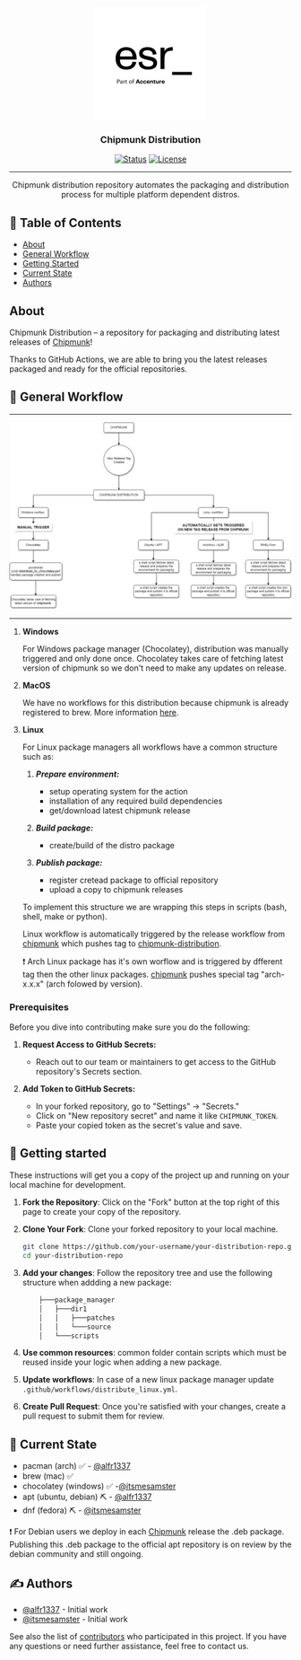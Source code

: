 <p align="center">
  <a href="" rel="noopener">
 <img width=200px height=200px src="doc/1921521.png" alt="Project logo"></a>
</p>

<h3 align="center">Chipmunk Distribution</h3>

<div align="center">

  [![Status](https://img.shields.io/badge/status-active-success.svg)]() 
  [![License](https://img.shields.io/badge/license-Apache%202-blue.svg)](/LICENSE)

</div>

---

<p align="center"> Chipmunk distribution repository automates the packaging and distribution process for multiple platform dependent distros.
    <br> 
</p>

## 📝 Table of Contents
- [About](#about)
- [General Workflow](#workflows)
- [Getting Started](#getting_started)
- [Current State](#current_state)
- [Authors](#authors)

## About <a name = "about"></a>

Chipmunk Distribution – a repository for packaging and distributing latest releases of [Chipmunk](https://github.com/esrlabs/chipmunk/releases)!

Thanks to GitHub Actions, we are able to bring you the latest releases packaged and ready for the official repositories.

## 🌟 General Workflow <a name = "workflows"></a>

---

![Alt text](doc/workflows.png)

---

1. **Windows**

    For Windows package manager (Chocolatey), distribution was manually triggered and only done once. Chocolatey takes care of fetching latest version of chipmunk so we don't need to make any updates on release.

2. **MacOS**

    We have no workflows for this distribution because chipmunk is already registered to brew. More information [here](https://formulae.brew.sh/cask/chipmunk).

3. **Linux**

    For Linux package managers all workflows have a common structure such as:

    1. ***Prepare environment:***
        - setup operating system for the action
        - installation of any required build dependencies
        - get/download latest chipmunk release

    2. ***Build package:***
        - create/build of the distro package
        
    3.  ***Publish package:***
        - register cretead package to official repository
        - upload a copy to chipmunk releases

    To implement this structure we are wrapping this steps in scripts (bash, shell, make or python).  

    Linux workflow is automatically triggered by the release workflow from [chipmunk](https://github.com/esrlabs/chipmunk/blob/master/.github/workflows/release.yml) which pushes tag to [chipmunk-distribution](https://github.com/esrlabs/chipmunk-distribution/blob/master/.github/workflows/release.yml).
    
    ❗ Arch Linux package has it's own worflow and is triggered by dfferent tag then the other linux packages. [chipmunk](https://github.com/esrlabs/chipmunk/blob/master/.github/workflows/release.yml) pushes special tag "arch-x.x.x" (arch folowed by version).


### Prerequisites
Before you dive into contributing make sure you do the following:

1. **Request Access to GitHub Secrets:**
   - Reach out to our team or maintainers to get access to the GitHub repository's Secrets section.

2. **Add Token to GitHub Secrets:**
   - In your forked repository, go to "Settings" -> "Secrets."
   - Click on "New repository secret" and name it like `CHIPMUNK_TOKEN`.
   - Paste your copied token as the secret's value and save.


## 🏁 Getting started <a name = "getting_started"></a>
These instructions will get you a copy of the project up and running on your local machine for development.

1. **Fork the Repository**: Click on the "Fork" button at the top right of this page to create your copy of the repository.

2. **Clone Your Fork**: Clone your forked repository to your local machine.

    ```bash
    git clone https://github.com/your-username/your-distribution-repo.git
    cd your-distribution-repo
    ```

3. **Add your changes**: Follow the repository tree and use the following structure when addding a new package:
    
    ```
        ├───package_manager
        │   ├───dir1
        │   │   ├───patches
        │   │   └───source
        │   └───scripts
    ```

4. **Use common resources**: common folder contain scripts which must be reused inside your logic when adding a new package.

5. **Update workflows**: In case of a new linux package manager update `.github/workflows/distribute_linux.yml`.

6. **Create Pull Request**: Once you're satisfied with your changes, create a pull request to submit them for review.



## 🚀 Current State <a name = "current_state"></a>

- pacman (arch) ✅ - [@alfr1337](https://github.com/alfr1337)
- brew (mac) ✅ 
- chocolatey (windows) ✅ -[@itsmesamster](https://github.com/itsmesamster) 
- apt (ubuntu, debian) ⛏️ - [@alfr1337](https://github.com/alfr1337)
- dnf (fedora) ⛏️ - [@itsmesamster](https://github.com/itsmesamster)
 
❗ For Debian users we deploy in each [Chipmunk](https://github.com/esrlabs/chipmunk/releases) release the .deb package. Publishing this .deb package to the official apt repository is on review by the debian community and still ongoing. 

## ✍️ Authors <a name = "authors"></a>
- [@alfr1337](https://github.com/alfr1337) - Initial work
- [@itsmesamster](https://github.com/itsmesamster) - Initial work

See also the list of [contributors](https://github.com/esrlabs/chipmunk-distribution/graphs/contributors) who participated in this project. If you have any questions or need further assistance, feel free to contact us.
